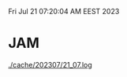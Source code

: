 Fri Jul 21 07:20:04 AM EEST 2023
# JAM
<a href='./cache/202307/21_07.log'>./cache/202307/21_07.log</a>
